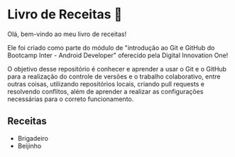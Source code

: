 # Livro de Receitas :book:

Olá, bem-vindo ao meu livro de receitas!

Ele foi criado como parte do módulo de "introdução ao Git e GitHub do Bootcamp Inter - Android Developer" oferecido pela Digital Innovation One! 

O objetivo desse repositório é conhecer e aprender a usar o Git e o GitHub para a realização do controle de versões e o trabalho colaborativo, entre outras coisas, utilizando repositórios locais, criando pull requests e resolvendo conflitos, além de aprender a realizar as configurações necessárias para o correto funcionamento.



## Receitas

 * Brigadeiro
 * Beijinho


